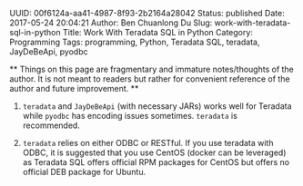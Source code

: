 UUID: 00f6124a-aa41-4987-8f93-2b2164a28042
Status: published
Date: 2017-05-24 20:04:21
Author: Ben Chuanlong Du
Slug: work-with-teradata-sql-in-python
Title: Work With Teradata SQL in Python
Category: Programming
Tags: programming, Python, Teradata SQL, teradata, JayDeBeApi, pyodbc

**
Things on this page are
fragmentary and immature notes/thoughts of the author.
It is not meant to readers
but rather for convenient reference of the author and future improvement.
**


1. `teradata` and `JayDeBeApi` (with necessary JARs)  works well for Teradata
while `pyodbc` has encoding issues sometimes. 
`teradata` is recommended.

2. `teradata` relies on either ODBC or RESTful.
If you use teradata with ODBC, 
it is suggested that you use CentOS (docker can be leveraged) as Teradata SQL offers official RPM packages for CentOS 
but offers no official DEB package for Ubuntu.
